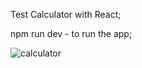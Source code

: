 Test Calculator with React;

npm run dev - to run the app;

![calculator](https://user-images.githubusercontent.com/27547727/51746393-e24a8680-209d-11e9-916d-ea0aa850ddfa.png)
